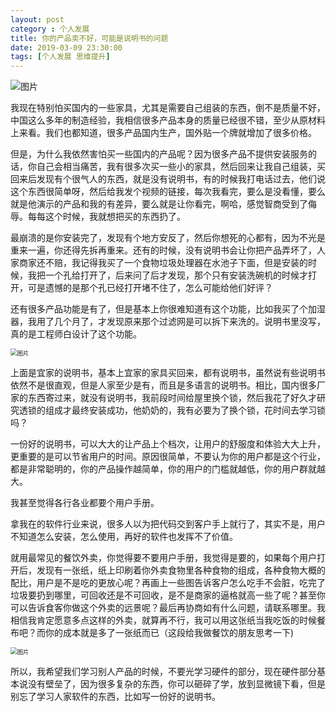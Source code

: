 ```yaml
---
layout: post
category : 个人发展
title: 你的产品卖不好，可能是说明书的问题
date: 2019-03-09 23:30:00
tags: [个人发展 思维提升]
---
```



![图片](https://cdn.jsdelivr.net/gh/wangdeshui/blogpics@master/weixin2019030901.png)



我现在特别怕买国内的一些家具，尤其是需要自己组装的东西，倒不是质量不好，中国这么多年的制造经验，我相信很多产品本身的质量已经很不错，至少从原材料上来看。我们也都知道，很多产品国内生产，国外贴一个牌就增加了很多价格。

但是，为什么我依然害怕买一些国内的产品呢？因为很多产品不提供安装服务的话，你自己会相当痛苦，我有很多次买一些小的家具，然后回来让我自己组装，买回来后发现有个很气人的东西，就是没有说明书，有的时候我打电话过去，他们说这个东西很简单呀，然后给我发个视频的链接，每次我看完，要么是没看懂，要么就是他演示的产品和我的有差异，要么就是让你看完，啊哈，感觉智商受到了侮辱。每每这个时候，我就想把买的东西扔了。

最崩溃的是你安装完了，发现有个地方安反了，然后你想死的心都有，因为不光是重来一遍，你还得先拆再重来。还有的时候，没有说明书会让你把产品弄坏了，人家商家还不赔，我记得我买了一个食物垃圾处理器在水池子下面，但是安装的时候，我把一个孔给打开了，后来问了后才发现，那个只有安装洗碗机的时候才打开，可是遗憾的是那个孔已经打开堵不住了，怎么可能给他们好评？

还有很多产品功能是有了，但是基本上你很难知道有这个功能，比如我买了个加湿器，我用了几个月了，才发现原来那个过滤网是可以拆下来洗的。说明书里没写，真的是工程师白设计了这个功能。



<img src="https://cdn.jsdelivr.net/gh/wangdeshui/blogpics@master/weixin2019030904.png" alt="图片" style="zoom:67%;" />



上面是宜家的说明书，基本上宜家的家具买回来，都有说明书，虽然说有些说明书依然不是很直观，但是人家至少是有，而且是多语言的说明书。相比，国内很多厂家的东西寄过来，就没有说明书，我前段时间给屋里换个锁，然后我花了好久才研究透锁的组成才最终安装成功，他奶奶的，我有必要为了换个锁，花时间去学习锁吗？

一份好的说明书，可以大大的让产品上个档次，让用户的舒服度和体验大大上升，更重要的是可以节省用户的时间。原因很简单，不要认为你的用户都是这个行业，都是非常聪明的，你的产品操作越简单，你的用户的门槛就越低，你的用户群就越大。

我甚至觉得各行各业都要个用户手册。

拿我在的软件行业来说，很多人以为把代码交到客户手上就行了，其实不是，用户不知道怎么安装，怎么使用，再好的软件也发挥不了价值。

就用最常见的餐饮外卖，你觉得要不要用户手册，我觉得是要的，如果每个用户打开后，发现有一张纸，纸上印刷着你外卖食物里各种食物的组成，各种食物大概的配比，用户是不是吃的更放心呢？再画上一些图告诉客户怎么吃手不会脏，吃完了垃圾要扔到哪里，可回收还是不可回收，是不是商家的逼格就高一些了呢？甚至你可以告诉食客你做这个外卖的远景呢？最后再协商如有什么问题，请联系哪里。我相信我肯定愿意多点这样的外卖，就算再不行，我可以用这张纸当我吃饭的时候餐布吧？而你的成本就是多了一张纸而已（这段给我做餐饮的朋友思考一下)



<img src="https://cdn.jsdelivr.net/gh/wangdeshui/blogpics@master/weixin2019030903.png" alt="图片" style="zoom: 67%;" />



所以，我希望我们学习别人产品的时候，不要光学习硬件的部分，现在硬件部分基本说没有壁垒了，因为很多复杂的东西，你可以砸碎了学，放到显微镜下看，但是别忘了学习人家软件的东西，比如写一份好的说明书。